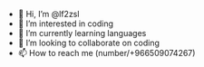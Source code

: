 - 👋 Hi, I’m @lf2zsl
- 👀 I’m interested in coding
- 🌱 I’m currently learning languages 
- 💞️ I’m looking to collaborate on coding
- 📫 How to reach me (number/+966509074267)

<!---
lf2zsl/lf2zsl is a ✨ special ✨ repository because its `README.md` (this file) appears on your GitHub profile.
You can click the Preview link to take a look at your changes.
--->
